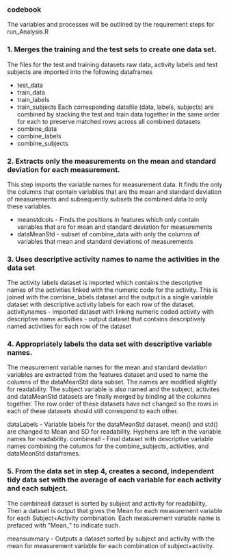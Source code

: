 ### codebook
The variables and processes will be outlined by the requirement steps for run_Analysis.R
### 1. Merges the training and the test sets to create one data set.	
The files for the test and training datasets raw data, activity labels and test subjects are imported into the following dataframes
+ test_data
+ train_data	
+ train_labels	
+ train_subjects
Each corresponding datafile (data, labels, subjects) are combined by stacking the test and train data together in the same order for each to preserve matched rows across all combined datasets	
+ combine_data	
+ combine_labels	
+ combine_subjects
###  2. Extracts only the measurements on the mean and standard deviation for each measurement.
This step imports the variable names for measurement data. It finds the only the columns that contain variables that are the mean and standard deviation
of measurements and subsequently subsets the combined data to only these variables.	
+ meanstdcols - Finds the positions in features which only contain variables that are for mean and standard deviation for measurements
+ dataMeanStd - subset of combine_data with only the columns of variables that mean and standard deviations of measurements

 ### 3. Uses descriptive activity names to name the activities in the data set
The activity labels dataset is imported which contains the descriptive names of the activities linked with the numeric code for the activity. This is joined with the combine_labels dataset and the output is a single variable dataset with descriptive activity labels for each row of the dataset.
activitynames - imported dataset with linking numeric coded activity with descriptive name
activities - output dataset that contains descriptively named activities for each row of the dataset

### 4. Appropriately labels the data set with descriptive variable names.
The measurement variable names for the mean and standard deviation variables are extracted from the features dataset and used to name the columns of the dataMeanStd data subset. The names are modified slightly for readability. The subject variable is also named and the subject, activites and dataMeanStd datasets are finally merged by binding all the columns together. The row order of these datasets have not changed so the rows in each of these datasets should still correspond to each other.

dataLabels - Variable labels for the dataMeanStd dataset. mean() and std() are changed to Mean and SD for readability. Hyphens are left in the variable names for readability.
combineall - Final dataset with descriptive variable names combining the columns for the combine_subjects, activities, and dataMeanStd dataframes.
### 5. From the data set in step 4, creates a second, independent tidy data set with the average of each variable for each activity and each subject.
The combineall dataset is sorted by subject and activity for readability. Then a dataset is output that gives the Mean for each measurement variable for each Subject+Activity combination. Each measurement variable name is prefaced with "Mean_" to indicate such.

meansummary - Outputs a dataset sorted by subject and activity with the mean for measurement variable for each combination of subject+activity.
